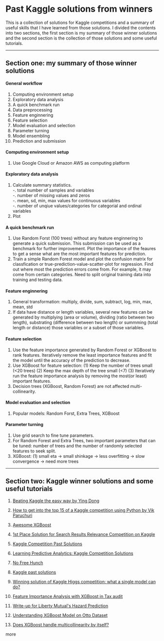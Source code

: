 # Past Kaggle solutions from winners
This is a collection of solutions for Kaggle competitions and a summary of useful skills that I have learned from those solutions. I divided the contents into two sections, the first section is my summary of those winner solutions and the second section is the collection of those solutions and some useful tutorials.


  
  
---
## Section one: my summary of those winner solutions

#### General workflow  
1. Computing environment setup
2. Exploratory data analysis 
2. A quick benchmark run
2. Data	preprocessing
3. Feature enginnering
4. Feature selection
5. Model evaluation and selection
6. Parameter turning
7. Model ensembling
8. Prediction and submission


#### Computing environment setup
1. Use Google Cloud or Amazon AWS as computing platform



#### Exploratory data analysis 
1. Calculate summary statistics.  
-. total number of samples and variables  
-. number of missing values and zeros  
-. mean, sd, min, max values for continuous variables  
-. number of unqiue values/categories for categorial and ordinal variables  
2. Plot 


  
#### A quick benchmark run
1. Use Random Forst (100 trees) without any feature enginnering to generate a quick submission. This submission can be used as a benchmark for further improvement. Plot the importance of the feaures to get a sense what are the most important features for prediction.
2. Train a simple Random Forest model and plot the confusion matrix for classfication or true-prediction-value-scatter-plot for regression. Find out where most the prediction errors come from. For example, it may come from certain categories. Need to split original training data into training and testing data. 

#### Feature enginnering
1. General transformation: multiply, divide, sum, subtract, log, min, max, mean, std 
1. If data have distance or length variables, several new features can be generated by multiplying (area or volume), dividing (ratio between two length), substrating (difference between two length) or summming (total length or distance) those variables or a subset of those variables. 

#### Feature selection
1. Use the feature importance generated by Random Forest or XGBoost to rank features. Iteratively remove the least importance features and fit the model until the accuracy of the prediction to decrease.
2. Use XGBoost for feature selection:
(1) Keep the number of trees small (<20 trees)
(2) Keep the max depth of the tree small (<7)
(3) Iteratively run the feature importance analysis by removing the most(or least) important features.
3. Decision trees (XGBoost, Random Forest) are not affected multi-collinearity.

#### Model evaluation and selection
1. Popular models: Random Forst, Extra Trees, XGBoost

#### Parameter turning
1. Use grid search to fine tune parameters.
2. For Random Forest and Extra Trees, two important parameters that can be tuned: number of trees and the number of randomly selected features to seek split.
3. XGBoost:
(1) small eta -> small shinkage -> less overfitting -> slow convergence -> need more trees

---
## Section two: Kaggle winner solutions and some useful tutorials

1. [Beating Kaggle the easy way by Ying Dong](https://www.ke.tu-darmstadt.de/lehre/arbeiten/studien/2015/Dong_Ying.pdf)

2. [How to get into the top 15 of a Kaggle competition using Python by Vik Paruchuri](https://www.dataquest.io/blog/kaggle-tutorial/)

3. [Awesome XGBoost](https://github.com/dmlc/xgboost/blob/master/demo/README.md)

4. [1st Place Solution for Search Results Relevance Competition on Kaggle](https://github.com/ChenglongChen/Kaggle_CrowdFlower)


5. [Kaggle Competition Past Solutions](http://www.chioka.in/kaggle-competition-solutions/)

6. [Learning Predictive Analytics: Kaggle Competition Solutions](http://analyticscosm.com/learning-predictive-analytics-kaggle-competition-solutions/)

7. [No Free Hunch](http://blog.kaggle.com/)

8. [Kaggle past solutions](https://www.kaggle.com/wiki/PastSolutions)

9. [Winning solution of Kaggle Higgs competition: what a single model can do?](https://no2147483647.wordpress.com/2014/09/17/winning-solution-of-kaggle-higgs-competition-what-a-single-model-can-do/)

10. [Feature Importance Analysis with XGBoost in Tax audit](http://www.slideshare.net/MichaelBENESTY/feature-importance-analysis-with-xgboost-in-tax-audit)

11. [Write-up for Liberty Mutual's Hazard Prediction](http://jianghao.org/blog/20150905/liberty-mutual-group-hazard-prediction.html)

12. [Understanding XGBoost Model on Otto Dataset](https://kaggle2.blob.core.windows.net/forum-message-attachments/76715/2435/Understanding%20XGBoost%20Model%20on%20Otto%20Dataset.html?sv=2015-12-11&sr=b&sig=zJn5WiSMSM7XHMYONF5LVnUt2E35AtqexBCUau9lTA0%3D&se=2016-12-09T02%3A10%3A50Z&sp=r)


13. [Does XGBoost handle multicollinearity by itself?](http://datascience.stackexchange.com/questions/12554/does-xgboost-handle-multicollinearity-by-itself)

more
